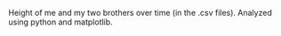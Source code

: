 Height of me and my two brothers over time (in the .csv files). Analyzed using python and matplotlib.
